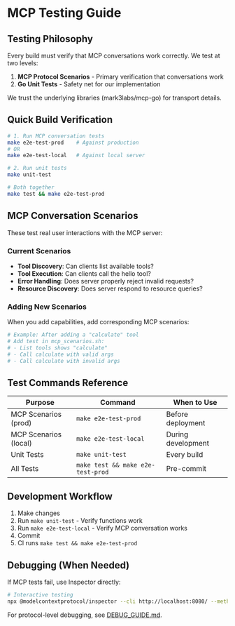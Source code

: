 # MCP Testing Guide

## Testing Philosophy

Every build must verify that MCP conversations work correctly. We test at two levels:

1. **MCP Protocol Scenarios** - Primary verification that conversations work
2. **Go Unit Tests** - Safety net for our implementation

We trust the underlying libraries (mark3labs/mcp-go) for transport details.

## Quick Build Verification

```bash
# 1. Run MCP conversation tests
make e2e-test-prod    # Against production
# OR
make e2e-test-local   # Against local server

# 2. Run unit tests
make unit-test

# Both together
make test && make e2e-test-prod
```

## MCP Conversation Scenarios

These test real user interactions with the MCP server:

### Current Scenarios
- **Tool Discovery**: Can clients list available tools?
- **Tool Execution**: Can clients call the hello tool?
- **Error Handling**: Does server properly reject invalid requests?
- **Resource Discovery**: Does server respond to resource queries?

### Adding New Scenarios
When you add capabilities, add corresponding MCP scenarios:
```bash
# Example: After adding a "calculate" tool
# Add test in mcp_scenarios.sh:
# - List tools shows "calculate" 
# - Call calculate with valid args
# - Call calculate with invalid args
```

## Test Commands Reference

| Purpose | Command | When to Use |
|---------|---------|-------------|
| MCP Scenarios (prod) | `make e2e-test-prod` | Before deployment |
| MCP Scenarios (local) | `make e2e-test-local` | During development |
| Unit Tests | `make unit-test` | Every build |
| All Tests | `make test && make e2e-test-prod` | Pre-commit |

## Development Workflow

1. Make changes
2. Run `make unit-test` - Verify functions work
3. Run `make e2e-test-local` - Verify MCP conversation works
4. Commit
5. CI runs `make test && make e2e-test-prod`

## Debugging (When Needed)

If MCP tests fail, use Inspector directly:
```bash
# Interactive testing
npx @modelcontextprotocol/inspector --cli http://localhost:8080/ --method tools/list
```

For protocol-level debugging, see [DEBUG_GUIDE.md](./DEBUG_GUIDE.md).
